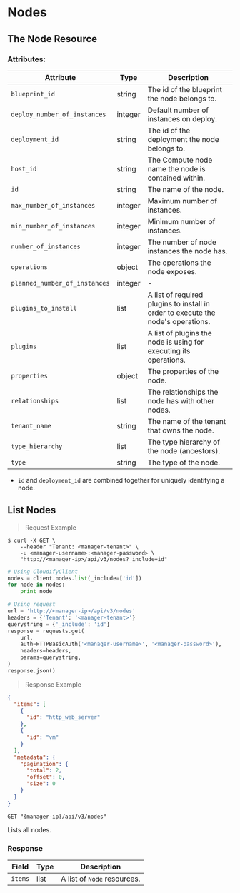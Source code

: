 # Nodes

## The Node Resource

### Attributes:

Attribute | Type | Description
--------- | ------- | -------
`blueprint_id` | string | The id of the blueprint the node belongs to.
`deploy_number_of_instances` | integer | Default number of instances on deploy.
`deployment_id` | string | The id of the deployment the node belongs to.
`host_id` | string | The Compute node name the node is contained within.
`id` | string | The name of the node.
`max_number_of_instances` | integer | Maximum number of instances.
`min_number_of_instances` | integer | Minimum number of instances.
`number_of_instances` | integer | The number of node instances the node has.
`operations` | object | The operations the node exposes.
`planned_number_of_instances` | integer | -
`plugins_to_install` | list | A list of required plugins to install in order to execute the node's operations.
`plugins` | list | A list of plugins the node is using for executing its operations.
`properties` | object | The properties of the node.
`relationships` | list | The relationships the node has with other nodes.
`tenant_name` | string | The name of the tenant that owns the node.
`type_hierarchy` | list | The type hierarchy of the node (ancestors).
`type` | string | The type of the node.

* `id` and `deployment_id` are combined together for uniquely identifying a node.

## List Nodes

> Request Example

```shell
$ curl -X GET \
    --header "Tenant: <manager-tenant>" \
    -u <manager-username>:<manager-password> \
    "http://<manager-ip>/api/v3/nodes?_include=id"
```

```python
# Using CloudifyClient
nodes = client.nodes.list(_include=['id'])
for node in nodes:
    print node

# Using request
url = 'http://<manager-ip>/api/v3/nodes'
headers = {'Tenant': '<manager-tenant>'}
querystring = {'_include': 'id'}
response = requests.get(
    url,
    auth=HTTPBasicAuth('<manager-username>', '<manager-password>'),
    headers=headers,
    params=querystring,
)
response.json()
```

> Response Example

```json
{
  "items": [
    {
      "id": "http_web_server"
    },
    {
      "id": "vm"
    }
  ],
  "metadata": {
    "pagination": {
      "total": 2,
      "offset": 0,
      "size": 0
    }
  }
}
```

`GET "{manager-ip}/api/v3/nodes"`

Lists all nodes.

### Response

Field | Type | Description
--------- | ------- | -------
`items` | list | A list of `Node` resources.
